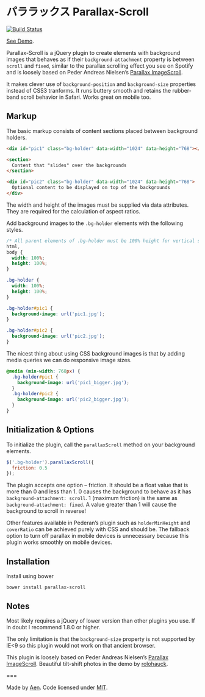 # パララックス Parallax-Scroll

[![Build Status](https://img.shields.io/travis/aentan/Parallax-Scroll.svg?style=flat)](https://travis-ci.org/aentan/Parallax-Scroll)

[See Demo](http://parallax-scroll.aenism.com).

Parallax-Scroll is a jQuery plugin to create elements with background images that behaves as if their `background-attachment` property is between `scroll` and `fixed`, similar to the parallax scrolling effect you see on Spotify and is loosely based on Peder Andreas Nielsen&rsquo;s [Parallax ImageScroll](https://github.com/pederan/Parallax-ImageScroll).

It makes clever use of `background-position` and `background-size` properties instead of CSS3 tranforms. It runs buttery smooth and retains the rubber-band scroll behavior in Safari. Works great on mobile too.

## Markup

The basic markup consists of content sections placed between background holders.

```html
<div id="pic1" class="bg-holder" data-width="1024" data-height="768"></div>

<section>
  Content that "slides" over the backgrounds
</section>

<div id="pic2" class="bg-holder" data-width="1024" data-height="768">
  Optional content to be displayed on top of the backgrounds
</div>
```

The width and height of the images must be supplied via data attributes. They are required for the calculation of aspect ratios.

Add background images to the `.bg-holder` elements with the following styles.

```css
/* All parent elements of .bg-holder must be 100% height for vertical stretch to work */
html,
body {
  width: 100%;
  height: 100%;
}

.bg-holder {
  width: 100%;
  height: 100%;
}

.bg-holder#pic1 {
  background-image: url('pic1.jpg');
}

.bg-holder#pic2 {
  background-image: url('pic2.jpg');
}
```

The nicest thing about using CSS background images is that by adding media queries we can do responsive image sizes.

```css
@media (min-width: 768px) {
  .bg-holder#pic1 {
    background-image: url('pic1_bigger.jpg');
  }
  .bg-holder#pic2 {
    background-image: url('pic2_bigger.jpg');
  }
}
```

## Initialization &amp; Options

To initialize the plugin, call the `parallaxScroll` method on your background elements.

```javascript
$('.bg-holder').parallaxScroll({
  friction: 0.5
});
```

The plugin accepts one option &ndash; friction. It should be a float value that is more than 0 and less than 1. 0 causes the background to behave as it has `background-attachment: scroll`. 1 (maximum friction) is the same as `background-attachment: fixed`. A value greater than 1 will cause the background to scroll in reverse!

Other features available in Pederan&rsquo;s plugin such as `holderMinHeight` and `coverRatio` can be achieved purely with CSS and should be. The fallback option to turn off parallax in mobile devices is unnecessary because this plugin works smoothly on mobile devices.

## Installation

Install using bower

```
bower install parallax-scroll
````

## Notes

Most likely requires a jQuery of lower version than other plugins you use. If in doubt I recommend 1.8.0 or higher.

The only limitation is that the `background-size` property is not supported by IE&lt;9 so this plugin would not work on that ancient browser.

This plugin is loosely based on Peder Andreas Nielsen&rsquo;s [Parallax ImageScroll](https://github.com/pederan/Parallax-ImageScroll). Beautiful tilt-shift photos in the demo by [rolohauck](https://www.flickr.com/photos/rolohauck/).

===

Made by [Aen](http://aenism.com/). Code licensed under [MIT](https://github.com/aentan/Parallax-Scroll/blob/master/LICENSE).
